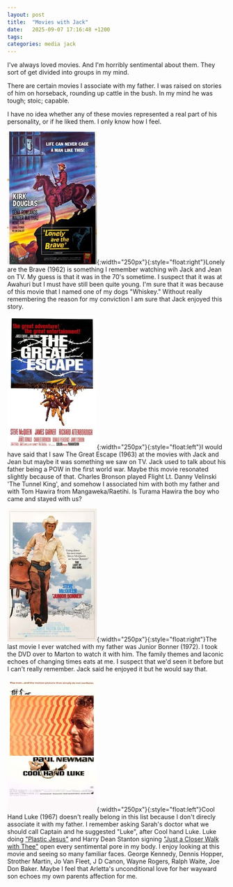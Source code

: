 ```yaml
---
layout: post
title:  "Movies with Jack"
date:   2025-09-07 17:16:48 +1200
tags: 
categories: media jack
---
```


I've always loved movies. And I'm horribly sentimental about them. They sort of get divided into groups in my mind.

There are certain movies I associate with my father. I was raised on stories of him on horseback, rounding up cattle in the bush. In my mind he was tough; stoic; capable.

I have no idea whether any of these movies represented a real part of his personality, or if he liked them. I only know how I feel.

![Awahuri](/assets/images/movies/lonely-are-the-brave.jpg){:width="250px"}{:style="float:right"}Lonely are the Brave (1962) is something I remember watching wih Jack and Jean on TV. My guess is that it was in the 70's sometime. I suspect that it was at Awahuri but I must have still been quite young. I'm sure that it was because of this movie that I named one of my dogs "Whiskey."  Without really remembering the reason for my conviction I am sure that Jack enjoyed this story.

![Awahuri](/assets/images/movies/the-great-escape.jpg){:width="250px"}{:style="float:left"}I would have said that I saw The Great Escape (1963) at the movies with Jack and Jean but maybe it was something we saw on TV. Jack used to talk about his father being a POW in the first world war. Maybe this movie resonated slightly because of that. Charles Bronson played Flight Lt. Danny Velinski 'The Tunnel King', and somehow I associated him with both my father and with Tom Hawira from Mangaweka/Raetihi. Is Turama Hawira the boy who came and stayed with us?

![Awahuri](/assets/images/movies/junior-bonner.jpg){:width="250px"}{:style="float:right"}The last movie I ever watched with my father was Junior Bonner (1972). I took the DVD over to Marton to watch it with him. The family themes and laconic echoes of changing times eats at me. I suspect that we'd seen it before but I can't really remember. Jack said he enjoyed it but he would say that.

![Awahuri](/assets/images/movies/cool-hand-luke.jpg){:width="250px"}{:style="float:left"}Cool Hand Luke (1967) doesn't really belong in this list because I don't direcly associate it with my father. I remember asking Sarah's doctor what we should call Captain and he suggested "Luke", after Cool hand Luke. Luke doing ["Plastic Jesus"](https://www.youtube.com/watch?v=dG9tuuznL1Y) and Harry Dean Stanton signing ["Just a Closer Walk with Thee"](https://www.dailymotion.com/video/x42vd22) open every sentimental pore in my body. I enjoy looking at this movie and seeing so many familiar faces. George Kennedy, Dennis Hopper, Strother Martin, Jo Van Fleet, J D Canon, Wayne Rogers, Ralph Waite, Joe Don Baker.  Maybe I feel that Arletta's unconditional love for her wayward son echoes my own parents affection for me.

